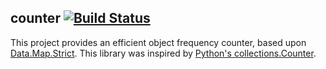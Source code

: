 counter [![Build Status](https://travis-ci.org/wei2912/counter.svg?branch=master)](https://travis-ci.org/wei2912/counter)
---

This project provides an efficient object frequency counter, based upon [Data.Map.Strict](https://hackage.haskell.org/package/containers-0.5.6.3/docs/Data-Map-Strict.html). This library was inspired by [Python's collections.Counter](https://docs.python.org/dev/library/collections.html#collections.Counter).
